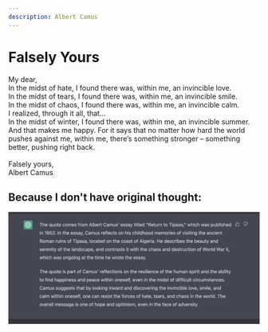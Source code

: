 ```yaml
---
description: Albert Camus
---
```


# Falsely Yours

My dear,\
In the midst of hate, I found there was, within me, an invincible love.\
In the midst of tears, I found there was, within me, an invincible smile.\
In the midst of chaos, I found there was, within me, an invincible calm.\
I realized, through it all, that…\
In the midst of winter, I found there was, within me, an invincible summer.\
And that makes me happy. For it says that no matter how hard the world pushes against me, within me, there’s something stronger – something better, pushing right back.\
\
Falsely yours,\
Albert Camus

## Because I don't have original thought:

![](<../.gitbook/assets/image (4).png>)
